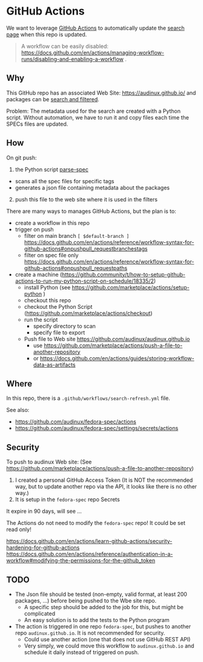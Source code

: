 # GitHub Actions

We want to leverage [GitHub Actions](https://docs.github.com/en/actions) to automatically update the [search page](https://audinux.github.io/packages/index.html) when this repo is updated.

> A workflow can be easily disabled: https://docs.github.com/en/actions/managing-workflow-runs/disabling-and-enabling-a-workflow .


## Why

This GitHub repo has an associated Web Site: https://audinux.github.io/ 
and packages can be [search and filtered](https://audinux.github.io/packages/index.html).

Problem: The metadata used for the search are created with a Python script. Without automation, we have to run it and copy files each time the SPECs files are updated.


## How

On git push:
1. the Python script [parse-spec](https://github.com/audinux/parse-spec) 
  - scans all the spec files for specific tags 
  - generates a json file containing metadata about the packages
2. push this file to the web site where it is used in the filters


There are many ways to manages GitHub Actions, but the plan is to:
- create a workflow in this repo
- trigger on push
  - filter on main branch `[ $default-branch ]` https://docs.github.com/en/actions/reference/workflow-syntax-for-github-actions#onpushpull_requestbranchestags
  - filter on spec file only  https://docs.github.com/en/actions/reference/workflow-syntax-for-github-actions#onpushpull_requestpaths
- create a machine (https://github.community/t/how-to-setup-github-actions-to-run-my-python-script-on-schedule/18335/2)
  - install Python (see https://github.com/marketplace/actions/setup-python )
  - checkout this repo
  - checkout the Python Script (https://github.com/marketplace/actions/checkout)
  - run the script
    - specify directory to scan
    - specify file to export
  - Push file to Web site https://github.com/audinux/audinux.github.io
    - use https://github.com/marketplace/actions/push-a-file-to-another-repository
    -  or https://docs.github.com/en/actions/guides/storing-workflow-data-as-artifacts


## Where

In this repo, there is a `.github/workflows/search-refresh.yml` file.

See also:

- https://github.com/audinux/fedora-spec/actions 
- https://github.com/audinux/fedora-spec/settings/secrets/actions 


## Security

To push to audinux Web site: (See https://github.com/marketplace/actions/push-a-file-to-another-repository)
1. I created a personal GitHub Access Token (It is NOT the recommended way, but to update another repo via the API, it looks like there is no other way.)
2. It is setup in the `fedora-spec` repo Secrets

It expire in 90 days, will see ...


The Actions do not need to modify the `fedora-spec` repo!  It could be set read only!

https://docs.github.com/en/actions/learn-github-actions/security-hardening-for-github-actions
https://docs.github.com/en/actions/reference/authentication-in-a-workflow#modifying-the-permissions-for-the-github_token


## TODO

- The Json file should be tested (non-empty, valid format, at least 200 packages, ...) before being pushed to the Wbe site repo.
  - A specific step should be added to the job for this, but might be complicated
  - An easy solution is to add the tests to the Python program
- The action is triggered in one repo `fedora-spec`, but pushes to another repo `audinux.github.io`. It is not recommended for security.
  - Could use another action (one that does not use GitHub REST API)
  - Very simply, we could move this workflow to `audinux.github.io` and schedule it daily instead of triggered on push.


